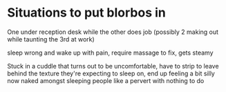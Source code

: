 
# Situations to put blorbos in

One under reception desk while the other does job (possibly 2 making out while taunting the 3rd at work)

sleep wrong and wake up with pain, require massage to fix, gets steamy

Stuck in a cuddle that turns out to be uncomfortable, have to strip to leave behind the texture they're expecting to sleep on, end up feeling a bit silly now naked amongst sleeping people like a pervert with nothing to do

